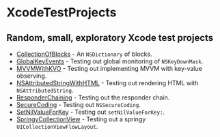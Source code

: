 # XcodeTestProjects

## Random, small, exploratory Xcode test projects

- [CollectionOfBlocks](CollectionOfBlocks) - An `NSDictionary` of blocks.
- [GlobalKeyEvents](GlobalKeyEvents/) - Testing out global monitoring of `NSKeyDownMask`.
- [MVVMWithKVO](MVVMWithKVO/) - Testing out implementing MVVM with key-value observing.
- [NSAttributedStringWithHTML](NSAttributedStringWithHTML/) - Testing out rendering HTML with `NSAttributedString`.
- [ResponderChaining](ResponderChaining/) - Testing out the responder chain.
- [SecureCoding](SecureCoding/) - Testing out `NSSecureCoding`.
- [SetNilValueForKey](SetNilValueForKey/) - Testing out `setNilValueForKey:`.
- [SpringyCollectionView](SpringyCollectionView/) - Testing out a springy `UICollectionViewFlowLayout`.
